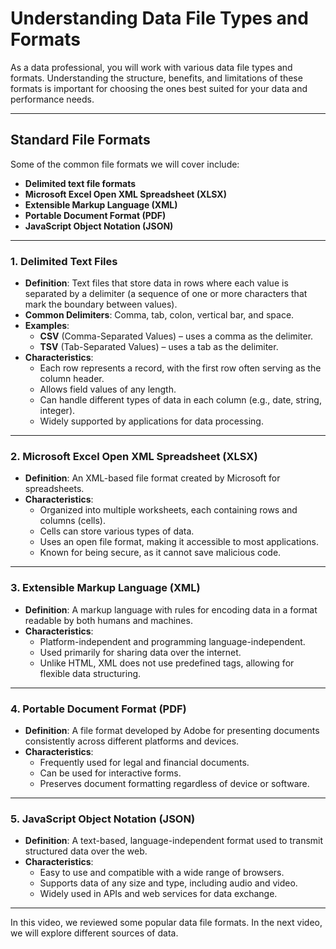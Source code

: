 # Understanding Data File Types and Formats

As a data professional, you will work with various data file types and formats. Understanding the structure, benefits, and limitations of these formats is important for choosing the ones best suited for your data and performance needs.

---

## Standard File Formats

Some of the common file formats we will cover include:
- **Delimited text file formats**
- **Microsoft Excel Open XML Spreadsheet (XLSX)**
- **Extensible Markup Language (XML)**
- **Portable Document Format (PDF)**
- **JavaScript Object Notation (JSON)**

---

### 1. Delimited Text Files
- **Definition**: Text files that store data in rows where each value is separated by a delimiter (a sequence of one or more characters that mark the boundary between values).
- **Common Delimiters**: Comma, tab, colon, vertical bar, and space.
- **Examples**: 
  - **CSV** (Comma-Separated Values) – uses a comma as the delimiter.
  - **TSV** (Tab-Separated Values) – uses a tab as the delimiter.
- **Characteristics**:
  - Each row represents a record, with the first row often serving as the column header.
  - Allows field values of any length.
  - Can handle different types of data in each column (e.g., date, string, integer).
  - Widely supported by applications for data processing.

---

### 2. Microsoft Excel Open XML Spreadsheet (XLSX)
- **Definition**: An XML-based file format created by Microsoft for spreadsheets.
- **Characteristics**:
  - Organized into multiple worksheets, each containing rows and columns (cells).
  - Cells can store various types of data.
  - Uses an open file format, making it accessible to most applications.
  - Known for being secure, as it cannot save malicious code.

---

### 3. Extensible Markup Language (XML)
- **Definition**: A markup language with rules for encoding data in a format readable by both humans and machines.
- **Characteristics**:
  - Platform-independent and programming language-independent.
  - Used primarily for sharing data over the internet.
  - Unlike HTML, XML does not use predefined tags, allowing for flexible data structuring.

---

### 4. Portable Document Format (PDF)
- **Definition**: A file format developed by Adobe for presenting documents consistently across different platforms and devices.
- **Characteristics**:
  - Frequently used for legal and financial documents.
  - Can be used for interactive forms.
  - Preserves document formatting regardless of device or software.

---

### 5. JavaScript Object Notation (JSON)
- **Definition**: A text-based, language-independent format used to transmit structured data over the web.
- **Characteristics**:
  - Easy to use and compatible with a wide range of browsers.
  - Supports data of any size and type, including audio and video.
  - Widely used in APIs and web services for data exchange.

---

In this video, we reviewed some popular data file formats. In the next video, we will explore different sources of data.

